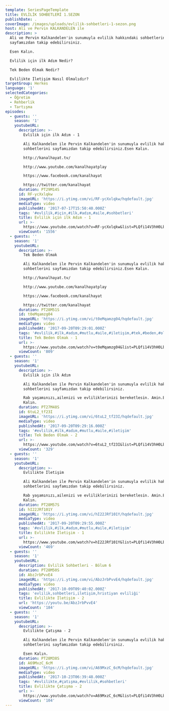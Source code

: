```yaml
---
template: SeriesPageTemplate
title: EVLİLİK SOHBETLERİ 1.SEZON
publishDate: .
coverImage: /images/uploads/evlilik-sohbetleri-1-sezon.png
host: Ali ve Pervin KALKANDELEN ile
description: >
  Ali ve Pervin Kalkandelen'in sunumuyla evlilik hakkındaki sohbetlerini
  sayfamızdan takip edebilirsiniz.

  Esen Kalın.

  Evlilik için ilk Adım Nedir?

  Tek Beden Olmak Nedir?

  Evlilikte İletişim Nasıl Olmalıdır?
targetGroup: Herkes
language: '1'
selectedCategories:
  - Öğretim
  - Rehberlik
  - Tartışma
episodes:
  - guests: ''
    season: '1'
    youtubeURL:
      description: >-
        Evlilik için ilk Adım - 1

        Ali Kalkandelen ile Pervin Kalkandelen'in sunumuyla evlilik hakkındaki
        sohbetlerini sayfamızdan takip edebilirsiniz.Esen Kalın.

        http://kanalhayat.tv/

        http://www.youtube.com/kanalhayatplay

        https://www.facebook.com/kanalhayat

        https://twitter.com/kanalhayat
      duration: PT29M14S
      id: RF-ycXxlqkw
      imageURL: 'https://i.ytimg.com/vi/RF-ycXxlqkw/hqdefault.jpg'
      mediaType: video
      publishedAt: '2017-07-17T15:50:40.000Z'
      tags: '#evlilik,#için,#ilk,#adım,#aile,#sohbetleri'
      title: Evlilik için ilk Adım - 1
      url: >-
        https://www.youtube.com/watch?v=RF-ycXxlqkw&list=PLQfi14V3hH0LbddOIa6oa292ZxHygA6oK&index=2&t=0s
      viewCount: '1556'
  - guests: ''
    season: '1'
    youtubeURL:
      description: >-
        Tek Beden Olmak 

        Ali Kalkandelen ile Pervin Kalkandelen'in sunumuyla evlilik hakkındaki
        sohbetlerini sayfamızdan takip edebilirsiniz.Esen Kalın.

        http://kanalhayat.tv/

        http://www.youtube.com/kanalhayatplay

        https://www.facebook.com/kanalhayat

        https://twitter.com/kanalhayat
      duration: PT28M51S
      id: t0eMqamzg04
      imageURL: 'https://i.ytimg.com/vi/t0eMqamzg04/hqdefault.jpg'
      mediaType: video
      publishedAt: '2017-09-20T09:29:01.000Z'
      tags: '#evlilik,#ilk,#adım,#mutlu,#aile,#iletişim,#tek,#beden,#olmak'
      title: Tek Beden Olmak - 1
      url: >-
        https://www.youtube.com/watch?v=t0eMqamzg04&list=PLQfi14V3hH0LbddOIa6oa292ZxHygA6oK&index=3&t=0s
      viewCount: '809'
  - guests: ''
    season: '1'
    youtubeURL:
      description: >-
        Evlilik için ilk Adım

        Ali Kalkandelen ile Pervin Kalkandelen'in sunumuyla evlilik hakkındaki
        sohbetlerini sayfamızdan takip edebilirsiniz.

        Rab yaşamınızı,ailenizi ve evliliklerinizi bereketlesin. Amin.Esen
        Kalın.
      duration: PT27M48S
      id: 6tuL2_tf23I
      imageURL: 'https://i.ytimg.com/vi/6tuL2_tf23I/hqdefault.jpg'
      mediaType: video
      publishedAt: '2017-09-20T09:29:16.000Z'
      tags: '#evlilik,#ilk,#adım,#mutlu,#aile,#iletişim'
      title: Tek Beden Olmak - 2
      url: >-
        https://www.youtube.com/watch?v=6tuL2_tf23I&list=PLQfi14V3hH0LbddOIa6oa292ZxHygA6oK&index=4&t=0s
      viewCount: '329'
  - guests: ''
    season: '1'
    youtubeURL:
      description: >-
        Evlilikte İletişim 

        Ali Kalkandelen ile Pervin Kalkandelen'in sunumuyla evlilik hakkındaki
        sohbetlerini sayfamızdan takip edebilirsiniz.

        Rab yaşamınızı,ailenizi ve evliliklerinizi bereketlesin. Amin.Esen
        Kalın.
      duration: PT28M57S
      id: hI22JRf101Y
      imageURL: 'https://i.ytimg.com/vi/hI22JRf101Y/hqdefault.jpg'
      mediaType: video
      publishedAt: '2017-09-20T09:29:55.000Z'
      tags: '#evlilik,#ilk,#adım,#mutlu,#aile,#iletişim'
      title: Evlilikte İletişim - 1
      url: >-
        https://www.youtube.com/watch?v=hI22JRf101Y&list=PLQfi14V3hH0LbddOIa6oa292ZxHygA6oK&index=5&t=0s
      viewCount: '469'
  - guests: ''
    season: '1'
    youtubeURL:
      description: Evlilik Sohbetleri - Bölum 6
      duration: PT28M50S
      id: AbzJrbPvvE4
      imageURL: 'https://i.ytimg.com/vi/AbzJrbPvvE4/hqdefault.jpg'
      mediaType: video
      publishedAt: '2017-10-09T09:40:02.000Z'
      tags: 'evlilik,sohbetleri,iletişim,hristiyan evliliği'
      title: Evlilikte İletişim - 2
      url: 'https://youtu.be/AbzJrbPvvE4'
      viewCount: '184'
  - guests: ''
    season: '1'
    youtubeURL:
      description: >-
        Evlilikte Çatışma - 2

        Ali Kalkandelen ile Pervin Kalkandelen'in sunumuyla evlilik hakkındaki
        sohbetlerini sayfamızdan takip edebilirsiniz.

        Esen Kalın.
      duration: PT28M38S
      id: A69MxzC_6cM
      imageURL: 'https://i.ytimg.com/vi/A69MxzC_6cM/hqdefault.jpg'
      mediaType: video
      publishedAt: '2017-10-23T06:39:48.000Z'
      tags: '#evlilikte,#çatışma,#evlilik,#sohbetleri'
      title: Evlilikte Çatışma - 2
      url: >-
        https://www.youtube.com/watch?v=A69MxzC_6cM&list=PLQfi14V3hH0LbddOIa6oa292ZxHygA6oK&index=8&t=0s
      viewCount: '104'
---
```


